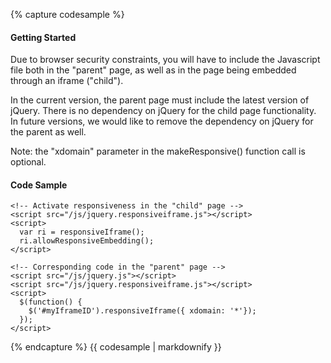 {% capture codesample %}
#### Getting Started
    
Due to browser security constraints, you will have to include the Javascript file both in 
the "parent" page, as well as in the page being embedded through an iframe ("child").
       
In the current version, the parent page must include the latest version of jQuery.
There is no dependency on jQuery for the child page functionality. In future versions, we would
like to remove the dependency on jQuery for the parent as well.
       
Note: the "xdomain" parameter in the makeResponsive() function call is optional.

#### Code Sample

    <!-- Activate responsiveness in the "child" page -->
    <script src="/js/jquery.responsiveiframe.js"></script>
    <script>
      var ri = responsiveIframe();
      ri.allowResponsiveEmbedding();
    </script>
      
    <!-- Corresponding code in the "parent" page -->
    <script src="/js/jquery.js"></script>
    <script src="/js/jquery.responsiveiframe.js"></script>
    <script>
      $(function() {
        $('#myIframeID').responsiveIframe({ xdomain: '*'});
      });
    </script>
{% endcapture %}
{{ codesample | markdownify }}